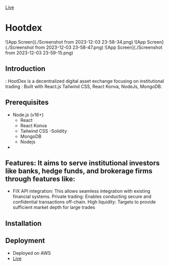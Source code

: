 [Live](https://www.hootdex.net/)

# Hootdex

![App Screen](./Screenshot from 2023-12-03 23-58-34.png)
![App Screen](./Screenshot from 2023-12-03 23-58-47.png)
![App Screen](./Screenshot from 2023-12-03 23-59-15.png)

## Introduction

: HootDex is a decentralized digital asset exchange focusing on institutional trading
: Built with React.js Tailwind CSS, React Konva, NodeJs, MongoDB.

## Prerequisites

- Node.js (v16+)
  - React
  - React Konva
  - Tailwind CSS
    -Solidity
  - MongoDB
  - Nodejs
-

## Features: It aims to serve institutional investors like banks, hedge funds, and brokerage firms through features like:

- FIX API integration: This allows seamless integration with existing financial systems.
  Private trading: Enables conducting secure and confidential transactions off-chain.
  High liquidity: Targets to provide sufficient market depth for large trades

## Installation

## Deployment

- Deployed on AWS
- [Live](https://www.hootdex.net/)
